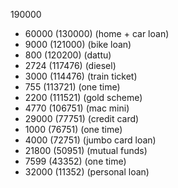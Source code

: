  190000
- 60000 (130000) (home + car loan)
-  9000 (121000) (bike loan)
-   800 (120200) (dattu)
-  2724 (117476) (diesel)
-  3000 (114476) (train ticket)
-   755 (113721) (one time)
-  2200 (111521) (gold scheme)
-  4770 (106751) (mac mini)
- 29000 (77751) (credit card)
-  1000 (76751) (one time)
-  4000 (72751) (jumbo card loan)
- 21800 (50951) (mutual funds)
-  7599 (43352) (one time)
- 32000 (11352) (personal loan)
